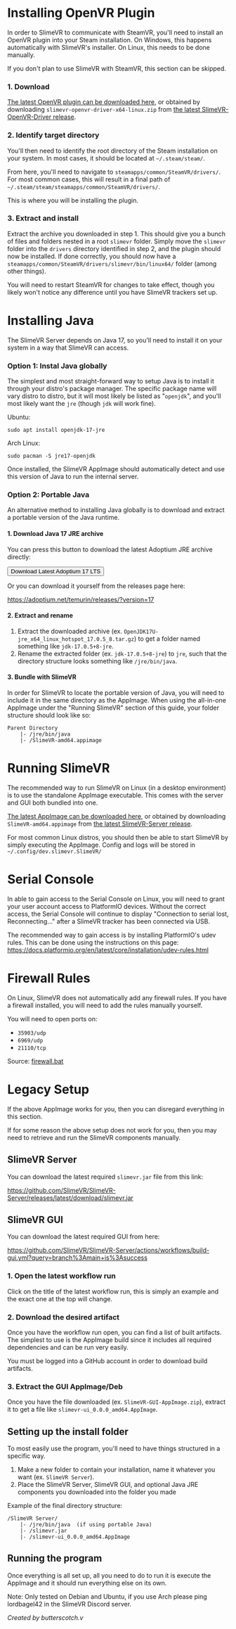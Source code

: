 # Installing OpenVR Plugin

In order to SlimeVR to communicate with SteamVR, you'll need to install an OpenVR plugin into your Steam installation. On Windows, this happens automatically with SlimeVR's installer. On Linux, this needs to be done manually.

If you don't plan to use SlimeVR with SteamVR, this section can be skipped.

### 1. Download

[The latest OpenVR plugin can be downloaded here](https://github.com/SlimeVR/SlimeVR-OpenVR-Driver/releases/latest/download/slimevr-openvr-driver-x64-linux.zip), or obtained by downloading `slimevr-openvr-driver-x64-linux.zip` from [the latest SlimeVR-OpenVR-Driver release](https://github.com/SlimeVR/SlimeVR-OpenVR-Driver/releases/).

### 2. Identify target directory

You'll then need to identify the root directory of the Steam installation on your system. In most cases, it should be located at `~/.steam/steam/`.

From here, you'll need to navigate to `steamapps/common/SteamVR/drivers/`. For most common cases, this will result in a final path of `~/.steam/steam/steamapps/common/SteamVR/drivers/`.

This is where you will be installing the plugin.

### 3. Extract and install

Extract the archive you downloaded in step 1. This should give you a bunch of files and folders nested in a root `slimevr` folder. Simply move the `slimevr` folder into the `drivers` directory identified in step 2, and the plugin should now be installed. If done correctly, you should now have a `steamapps/common/SteamVR/drivers/slimevr/bin/linux64/` folder (among other things).

You will need to restart SteamVR for changes to take effect, though you likely won't notice any difference until you have SlimeVR trackers set up.

# Installing Java

The SlimeVR Server depends on Java 17, so you'll need to install it on your system in a way that SlimeVR can access.

### Option 1: Instal Java globally

The simplest and most straight-forward way to setup Java is to install it through your distro's package manager. The specific package name will vary distro to distro, but it will most likely be listed as "`openjdk`", and you'll most likely want the `jre` (though `jdk` will work fine).

Ubuntu:

```
sudo apt install openjdk-17-jre
```

Arch Linux:

```
sudo pacman -S jre17-openjdk
```

Once installed, the SlimeVR AppImage should automatically detect and use this version of Java to run the internal server.

### Option 2: Portable Java

An alternative method to installing Java globally is to download and extract a portable version of the Java runtime.

#### 1. Download Java 17 JRE archive

You can press this button to download the latest Adoptium JRE archive directly:

<script>
async function downloadLatestAdoptium() {
  const latestFiles = await(await fetch('https://api.adoptium.net/v3/assets/latest/17/hotspot?os=linux&architecture=x64&image_type=jre')).json();

  if (!latestFiles || (Array.isArray(latestFiles) && !latestFiles.length)) {
    console.log('Unable to find any releases :c');
    return;
  }

  let latestFile = (Array.isArray(latestFiles) ? latestFiles[0] : latestFiles).binary.package.link;
  console.log('Found latest Adoptium release:', latestFile);

  window.open(latestFile);
}
</script>

<button onclick="downloadLatestAdoptium()">Download Latest Adoptium 17 LTS</button>

Or you can download it yourself from the releases page here:

<https://adoptium.net/temurin/releases/?version=17>

#### 2. Extract and rename

1. Extract the downloaded archive (ex. `OpenJDK17U-jre_x64_linux_hotspot_17.0.5_8.tar.gz`) to get a folder named something like `jdk-17.0.5+8-jre`.
2. Rename the extracted folder (ex. `jdk-17.0.5+8-jre`) to `jre`, such that the directory structure looks something like `/jre/bin/java`.

#### 3. Bundle with SlimeVR

In order for SlimeVR to locate the portable version of Java, you will need to include it in the same directory as the AppImage. When using the all-in-one AppImage under the "Running SlimeVR" section of this guide, your folder structure should look like so:

```
Parent Directory
    |- /jre/bin/java
    |- /SlimeVR-amd64.appimage
```

# Running SlimeVR

The recommended way to run SlimeVR on Linux (in a desktop environment) is to use the standalone AppImage executable. This comes with the server and GUI both bundled into one.

[The latest AppImage can be downloaded here](https://github.com/SlimeVR/SlimeVR-Server/releases/latest/download/SlimeVR-amd64.appimage), or obtained by downloading 
`SlimeVR-amd64.appimage` from [the latest SlimeVR-Server release](https://github.com/SlimeVR/SlimeVR-Server/releases/).

For most common Linux distros, you should then be able to start SlimeVR by simply executing the AppImage. Config and logs will be stored in `~/.config/dev.slimevr.SlimeVR/`

# Serial Console

In able to gain access to the Serial Console on Linux, you will need to grant your user account access to PlatformIO devices. Without the correct access, the Serial Console will continue to display "Connection to serial lost, Reconnecting..." after a SlimeVR tracker has been connected via USB.

The recommended way to gain access is by installing PlatformIO's udev rules. This can be done using the instructions on this page: <https://docs.platformio.org/en/latest/core/installation/udev-rules.html>

# Firewall Rules

On Linux, SlimeVR does not automatically add any firewall rules. If you have a firewall installed, you will need to add the rules manually yourself.

You will need to open ports on:
* `35903/udp`
* `6969/udp`
* `21110/tcp`

Source: [firewall.bat](https://github.com/SlimeVR/SlimeVR-Server/blob/main/server/core/resources/firewall.bat)

# Legacy Setup

If the above AppImage works for you, then you can disregard everything in this section.

If for some reason the above setup does not work for you, then you may need to retrieve and run the SlimeVR components manually.

## SlimeVR Server

You can download the latest required `slimevr.jar` file from this link:

<https://github.com/SlimeVR/SlimeVR-Server/releases/latest/download/slimevr.jar>

## SlimeVR GUI

You can download the latest required GUI from here:

<https://github.com/SlimeVR/SlimeVR-Server/actions/workflows/build-gui.yml?query=branch%3Amain+is%3Asuccess>

### 1. Open the latest workflow run

Click on the title of the latest workflow run, this is simply an example and the exact one at the top will change.

### 2. Download the desired artifact

Once you have the workflow run open, you can find a list of built artifacts. The simplest to use is the AppImage build since it includes all required dependencies and can be run very easily.

You must be logged into a GitHub account in order to download build artifacts.

### 3. Extract the GUI AppImage/Deb

Once you have the file downloaded (ex. `SlimeVR-GUI-AppImage.zip`), extract it to get a file like `slimevr-ui_0.0.0_amd64.AppImage`.

## Setting up the install folder

To most easily use the program, you'll need to have things structured in a specific way.

1. Make a new folder to contain your installation, name it whatever you want (ex. `SlimeVR Server`).
2. Place the SlimeVR Server, SlimeVR GUI, and optional Java JRE components you downloaded into the folder you made

Example of the final directory structure:

```
/SlimeVR Server/
    |- /jre/bin/java  (if using portable Java)
    |- /slimevr.jar
    |- /slimevr-ui_0.0.0_amd64.AppImage
```

## Running the program

Once everything is all set up, all you need to do to run it is execute the AppImage and it should run everything else on its own.

Note: Only tested on Debian and Ubuntu, if you use Arch please ping lordbagel42 in the SlimeVR Discord server.

*Created by butterscotch.v*
